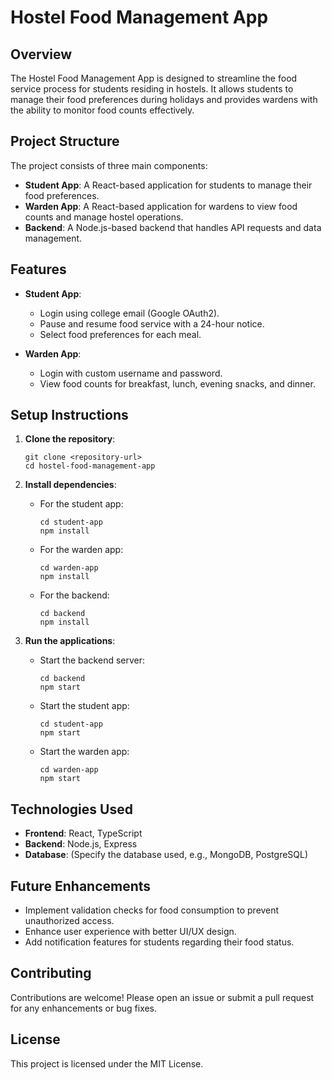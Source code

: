 # Hostel Food Management App

## Overview
The Hostel Food Management App is designed to streamline the food service process for students residing in hostels. It allows students to manage their food preferences during holidays and provides wardens with the ability to monitor food counts effectively.

## Project Structure
The project consists of three main components:
- **Student App**: A React-based application for students to manage their food preferences.
- **Warden App**: A React-based application for wardens to view food counts and manage hostel operations.
- **Backend**: A Node.js-based backend that handles API requests and data management.

## Features
- **Student App**:
  - Login using college email (Google OAuth2).
  - Pause and resume food service with a 24-hour notice.
  - Select food preferences for each meal.
  
- **Warden App**:
  - Login with custom username and password.
  - View food counts for breakfast, lunch, evening snacks, and dinner.

## Setup Instructions
1. **Clone the repository**:
   ```
   git clone <repository-url>
   cd hostel-food-management-app
   ```

2. **Install dependencies**:
   - For the student app:
     ```
     cd student-app
     npm install
     ```
   - For the warden app:
     ```
     cd warden-app
     npm install
     ```
   - For the backend:
     ```
     cd backend
     npm install
     ```

3. **Run the applications**:
   - Start the backend server:
     ```
     cd backend
     npm start
     ```
   - Start the student app:
     ```
     cd student-app
     npm start
     ```
   - Start the warden app:
     ```
     cd warden-app
     npm start
     ```

## Technologies Used
- **Frontend**: React, TypeScript
- **Backend**: Node.js, Express
- **Database**: (Specify the database used, e.g., MongoDB, PostgreSQL)

## Future Enhancements
- Implement validation checks for food consumption to prevent unauthorized access.
- Enhance user experience with better UI/UX design.
- Add notification features for students regarding their food status.

## Contributing
Contributions are welcome! Please open an issue or submit a pull request for any enhancements or bug fixes.

## License
This project is licensed under the MIT License.
